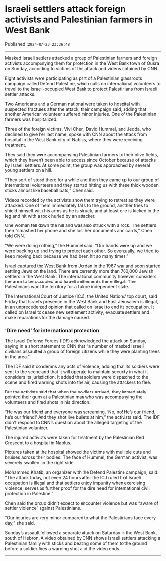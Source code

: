 # Israeli settlers attack foreign activists and Palestinian farmers in West Bank

Published :`2024-07-23 23:36:48`

---

Masked Israeli settlers attacked a group of Palestinian farmers and foreign activists accompanying them for protection in the West Bank town of Qusra on Sunday, according to victims of the attack and videos obtained by CNN.

Eight activists were participating as part of a Palestinian grassroots campaign called Defend Palestine, which calls on international volunteers to travel to the Israeli-occupied West Bank to protect Palestinians from Israeli settler attacks.

Two Americans and a German national were taken to hospital with suspected fractures after the attack, their campaign said, adding that another American volunteer suffered minor injuries. One of the Palestinian farmers was hospitalized.

Three of the foreign victims, Vivi Chen, David Hummel, and Jedda, who declined to give her last name, spoke with CNN about the attack from hospital in the West Bank city of Nablus, where they were receiving treatment.

They said they were accompanying Palestinian farmers to their olive fields, which they haven’t been able to access since October because of attacks by Israeli settlers. At some point, the group was approached by several young settlers on a hill.

“They sort of stood there for a while and then they came up to our group of international volunteers and they started hitting us with these thick wooden sticks almost like baseball bats,” Chen said.

Videos recorded by the activists show them trying to retreat as they were attacked. One of them immediately falls to the ground, another tries to shield himself with his arms as he is struck, and at least one is kicked in the leg and hit with a rock hurled by an attacker.

One woman fell down the hill and was also struck with a rock. The settlers then “smashed her phone and she lost her documents and cards,” Chen told CNN.

“We were doing nothing,” the Hummel said. “Our hands were up and we were backing up and trying to protect each other. So eventually, we tried to keep moving back because we had been hit so many times.”

Israel captured the West Bank from Jordan in the 1967 war and soon started settling Jews on the land. There are currently more than 700,000 Jewish settlers in the West Bank. The international community however considers the area to be occupied and Israeli settlements there illegal. The Palestinians want the territory for a future independent state.

The International Court of Justice (ICJ), the United Nations’ top court, said Friday that Israel’s presence in the West Bank and East Jerusalem is illegal, in an unprecedented opinion that called on Israel to end its occupation. It called on Israel to cease new settlement activity, evacuate settlers and make reparations for the damage caused.

### ‘Dire need’ for international protection

The Israel Defense Forces (IDF) acknowledged the attack on Sunday, saying in a short statement to CNN that “a number of masked Israeli civilians assaulted a group of foreign citizens while they were planting trees in the area.”

The IDF said it condemns any acts of violence, adding that its soldiers were sent to the scene and that it will operate to maintain security in what it considers its jurisdiction. It added that soldiers were dispatched to the scene and fired warning shots into the air, causing the attackers to flee.

But the activists said that when the soldiers arrived, they immediately pointed their guns at a Palestinian man who was accompanying the volunteers and fired shots in his direction.

“He was our friend and everyone was screaming, ‘No, no! He’s our friend, he’s our friend!’ And they shot live bullets at him,” the activists said. The IDF didn’t respond to CNN’s question about the alleged targeting of the Palestinian volunteer.

The injured activists were taken for treatment by the Palestinian Red Crescent to a hospital in Nablus.

Pictures taken at the hospital showed the victims with multiple cuts and bruises across their bodies. The face of Hummel, the German activist, was severely swollen on the right side.

Mohammed Khatib, an organizer with the Defend Palestine campaign, said: “The attack today, not even 24 hours after the ICJ ruled that Israeli occupation is illegal and that settlers enjoy impunity when exercising violence, serves as further proof for the dire need for international civil protection in Palestine.”

Chen said the group didn’t expect to encounter violence but was “aware of settler violence” against Palestinians.

“Our injuries are very minor compared to what the Palestinians face every day,” she said.

Sunday’s assault followed a separate attack on Saturday in the West Bank, south of Hebron. A video obtained by CNN shows Israeli settlers attacking a Palestinian family with sticks and beating some of them to the ground before a soldier fires a warning shot and the video ends.

---

